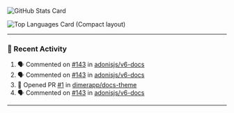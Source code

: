 ![GitHub Stats Card](https://github-readme-stats.vercel.app/api?username=7nohe&count_private=true&theme=react)

![Top Languages Card (Compact layout)](https://github-readme-stats.vercel.app/api/top-langs/?username=7nohe&layout=compact&theme=react)

---

### :koala: Recent Activity

<!--START_SECTION:activity-->
1. 🗣 Commented on [#143](https://github.com/adonisjs/v6-docs/issues/143#issuecomment-2325682974) in [adonisjs/v6-docs](https://github.com/adonisjs/v6-docs)
2. 🗣 Commented on [#143](https://github.com/adonisjs/v6-docs/issues/143#issuecomment-2324695821) in [adonisjs/v6-docs](https://github.com/adonisjs/v6-docs)
3. 💪 Opened PR [#1](https://github.com/dimerapp/docs-theme/pull/1) in [dimerapp/docs-theme](https://github.com/dimerapp/docs-theme)
4. 🗣 Commented on [#143](https://github.com/adonisjs/v6-docs/issues/143#issuecomment-2323362202) in [adonisjs/v6-docs](https://github.com/adonisjs/v6-docs)
<!--END_SECTION:activity-->

---
